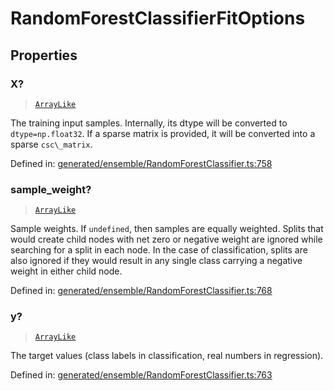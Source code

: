 # RandomForestClassifierFitOptions

## Properties

### X?

> [`ArrayLike`](../types/ArrayLike.md)

The training input samples. Internally, its dtype will be converted to `dtype=np.float32`. If a sparse matrix is provided, it will be converted into a sparse `csc\_matrix`.

Defined in:  [generated/ensemble/RandomForestClassifier.ts:758](https://github.com/transitive-bullshit/scikit-learn-ts/blob/122b3c0/packages/sklearn/src/generated/ensemble/RandomForestClassifier.ts#L758)

### sample\_weight?

> [`ArrayLike`](../types/ArrayLike.md)

Sample weights. If `undefined`, then samples are equally weighted. Splits that would create child nodes with net zero or negative weight are ignored while searching for a split in each node. In the case of classification, splits are also ignored if they would result in any single class carrying a negative weight in either child node.

Defined in:  [generated/ensemble/RandomForestClassifier.ts:768](https://github.com/transitive-bullshit/scikit-learn-ts/blob/122b3c0/packages/sklearn/src/generated/ensemble/RandomForestClassifier.ts#L768)

### y?

> [`ArrayLike`](../types/ArrayLike.md)

The target values (class labels in classification, real numbers in regression).

Defined in:  [generated/ensemble/RandomForestClassifier.ts:763](https://github.com/transitive-bullshit/scikit-learn-ts/blob/122b3c0/packages/sklearn/src/generated/ensemble/RandomForestClassifier.ts#L763)
